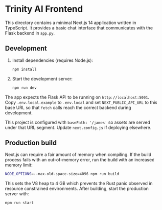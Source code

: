 # Trinity AI Frontend

This directory contains a minimal Next.js 14 application written in TypeScript.
It provides a basic chat interface that communicates with the Flask backend in
`app.py`.

## Development

1. Install dependencies (requires Node.js):
   ```bash
   npm install
   ```
2. Start the development server:
   ```bash
   npm run dev
   ```

The app expects the Flask API to be running on `http://localhost:5001`.
Copy `.env.local.example` to `.env.local` and set `NEXT_PUBLIC_API_URL` to this
base URL so that `fetch` calls reach the correct backend during development.

This project is configured with `basePath: '/james'` so assets are served under
that URL segment. Update `next.config.js` if deploying elsewhere.

## Production build

Next.js can require a fair amount of memory when compiling. If the build
process fails with an out-of-memory error, run the build with an increased
memory limit:

```bash
NODE_OPTIONS=--max-old-space-size=4096 npm run build
```

This sets the V8 heap to 4&nbsp;GB which prevents the Rust panic observed in
resource constrained environments. After building, start the production server
with:

```bash
npm run start
```
